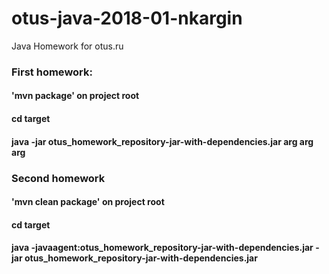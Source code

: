 # otus-java-2018-01-nkargin
Java Homework for otus.ru

### First homework: 
#### 'mvn package' on project root
#### cd target
#### java -jar otus_homework_repository-jar-with-dependencies.jar arg arg arg


### Second homework
#### 'mvn clean package' on project root
#### cd target
#### java -javaagent:otus_homework_repository-jar-with-dependencies.jar -jar otus_homework_repository-jar-with-dependencies.jar